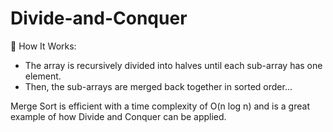# Divide-and-Conquer

🧠 How It Works:
- The array is recursively divided into halves until each sub-array has one element.
- Then, the sub-arrays are merged back together in sorted order...

Merge Sort is efficient with a time complexity of O(n log n) and is a great example of how Divide and Conquer can be applied.
